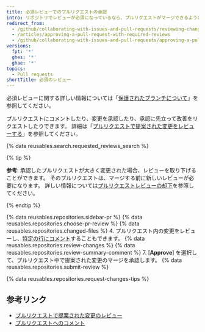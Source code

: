 ```yaml
---
title: 必須レビューでのプルリクエストの承認
intro: リポジトリでレビューが必須になっているなら、プルリクエストがマージできるようになるためには、リポジトリに _書き込み_ あるいは _管理_ 権限を持つ人からの承認レビューが指定された数だけ必要です。
redirect_from:
  - /github/collaborating-with-issues-and-pull-requests/reviewing-changes-in-pull-requests/approving-a-pull-request-with-required-reviews
  - /articles/approving-a-pull-request-with-required-reviews
  - /github/collaborating-with-issues-and-pull-requests/approving-a-pull-request-with-required-reviews
versions:
  fpt: '*'
  ghes: '*'
  ghae: '*'
topics:
  - Pull requests
shortTitle: 必須のレビュー
---
```


必須レビューに関する詳しい情報については「[保護されたブランチについて](/github/administering-a-repository/about-protected-branches#require-pull-request-reviews-before-merging)」を参照してください。

プルリクエストにコメントしたり、変更を承認したり、承認に先立って改善をリクエストしたりできます。 詳細は「[プルリクエストで提案された変更をレビューする](/articles/reviewing-proposed-changes-in-a-pull-request)」を参照してください。

{% data reusables.search.requested_reviews_search %}

{% tip %}

**参考**: 承認したプルリクエストが大きく変更された場合、レビューを取り下げることができます。 そのプルリクエストは、マージする前に新しいレビューが必要になります。 詳しい情報については[プルリクエストレビューの却下](/articles/dismissing-a-pull-request-review)を参照してください。

{% endtip %}

{% data reusables.repositories.sidebar-pr %}
{% data reusables.repositories.choose-pr-review %}
{% data reusables.repositories.changed-files %}
4. プルリクエスト内の変更をレビューし、[特定の行にコメント](/articles/reviewing-proposed-changes-in-a-pull-request/#starting-a-review)することもできます。
{% data reusables.repositories.review-changes %}
{% data reusables.repositories.review-summary-comment %}
7. [**Approve**] を選択して、プルリクエスト中で提案された変更のマージを承認します。
{% data reusables.repositories.submit-review %}

{% data reusables.repositories.request-changes-tips %}

## 参考リンク

- [プルリクエストで提案された変更のレビュー](/articles/reviewing-proposed-changes-in-a-pull-request)
- [プルリクエストへのコメント](/articles/commenting-on-a-pull-request)
